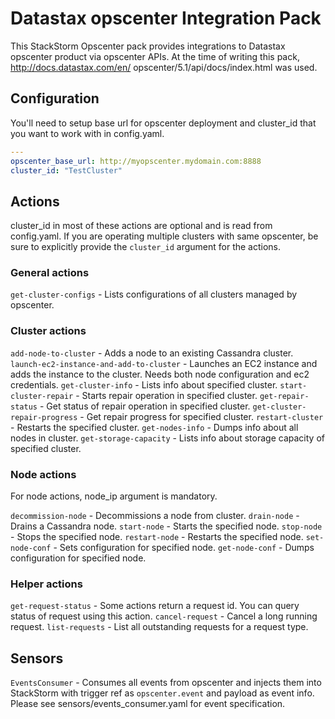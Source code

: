 # Datastax opscenter Integration Pack

This StackStorm Opscenter pack provides integrations to Datastax opscenter product via
opscenter APIs. At the time of writing this pack, http://docs.datastax.com/en/
opscenter/5.1/api/docs/index.html was used.

## Configuration

You'll need to setup base url for opscenter deployment and cluster_id that you want to work with in config.yaml.

```yaml
---
opscenter_base_url: http://myopscenter.mydomain.com:8888
cluster_id: "TestCluster"
```

## Actions

cluster_id in most of these actions are optional and is read from config.yaml. If you are
operating multiple clusters with same opscenter, be sure to explicitly provide the
`cluster_id` argument for the actions.

### General actions
`get-cluster-configs` - Lists configurations of all clusters managed by opscenter.

### Cluster actions

`add-node-to-cluster` - Adds a node to an existing Cassandra cluster.
`launch-ec2-instance-and-add-to-cluster` - Launches an EC2 instance and adds the instance
    to the cluster. Needs both node configuration and ec2 credentials.
`get-cluster-info` - Lists info about specified cluster.
`start-cluster-repair` - Starts repair operation in specified cluster.
`get-repair-status` - Get status of repair operation in specified cluster.
`get-cluster-repair-progress` - Get repair progress for specified cluster.
`restart-cluster` - Restarts the specified cluster.
`get-nodes-info` - Dumps info about all nodes in cluster.
`get-storage-capacity` - Lists info about storage capacity of specified cluster.

### Node actions

For node actions, node_ip argument is mandatory.

`decommission-node` - Decommissions a node from cluster.
`drain-node` - Drains a Cassandra node.
`start-node` - Starts the specified node.
`stop-node` - Stops the specified node.
`restart-node` - Restarts the specified node.
`set-node-conf` - Sets configuration for specified node.
`get-node-conf` - Dumps configuration for specified node.


### Helper actions

`get-request-status` - Some actions return a request id. You can query
    status of request using this action.
`cancel-request` - Cancel a long running request.
`list-requests` - List all outstanding requests for a request type.

## Sensors

`EventsConsumer` - Consumes all events from opscenter and injects them into StackStorm
    with trigger ref as `opscenter.event` and payload as event info. Please see sensors/events_consumer.yaml for event specification.
